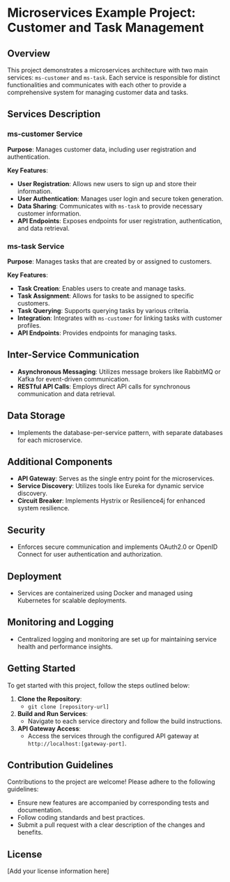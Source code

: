 # Microservices Example Project: Customer and Task Management

## Overview

This project demonstrates a microservices architecture with two main services: `ms-customer` and `ms-task`. Each service is responsible for distinct functionalities and communicates with each other to provide a comprehensive system for managing customer data and tasks.

## Services Description

### ms-customer Service

**Purpose**: Manages customer data, including user registration and authentication.

**Key Features**:
- **User Registration**: Allows new users to sign up and store their information.
- **User Authentication**: Manages user login and secure token generation.
- **Data Sharing**: Communicates with `ms-task` to provide necessary customer information.
- **API Endpoints**: Exposes endpoints for user registration, authentication, and data retrieval.

### ms-task Service

**Purpose**: Manages tasks that are created by or assigned to customers.

**Key Features**:
- **Task Creation**: Enables users to create and manage tasks.
- **Task Assignment**: Allows for tasks to be assigned to specific customers.
- **Task Querying**: Supports querying tasks by various criteria.
- **Integration**: Integrates with `ms-customer` for linking tasks with customer profiles.
- **API Endpoints**: Provides endpoints for managing tasks.

## Inter-Service Communication

- **Asynchronous Messaging**: Utilizes message brokers like RabbitMQ or Kafka for event-driven communication.
- **RESTful API Calls**: Employs direct API calls for synchronous communication and data retrieval.

## Data Storage

- Implements the database-per-service pattern, with separate databases for each microservice.

## Additional Components

- **API Gateway**: Serves as the single entry point for the microservices.
- **Service Discovery**: Utilizes tools like Eureka for dynamic service discovery.
- **Circuit Breaker**: Implements Hystrix or Resilience4j for enhanced system resilience.

## Security

- Enforces secure communication and implements OAuth2.0 or OpenID Connect for user authentication and authorization.

## Deployment

- Services are containerized using Docker and managed using Kubernetes for scalable deployments.

## Monitoring and Logging

- Centralized logging and monitoring are set up for maintaining service health and performance insights.

## Getting Started

To get started with this project, follow the steps outlined below:

1. **Clone the Repository**:
    - `git clone [repository-url]`
2. **Build and Run Services**:
    - Navigate to each service directory and follow the build instructions.
3. **API Gateway Access**:
    - Access the services through the configured API gateway at `http://localhost:[gateway-port]`.

## Contribution Guidelines

Contributions to the project are welcome! Please adhere to the following guidelines:

- Ensure new features are accompanied by corresponding tests and documentation.
- Follow coding standards and best practices.
- Submit a pull request with a clear description of the changes and benefits.

## License

[Add your license information here]
